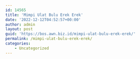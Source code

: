 ```yaml
---
id: 14565
title: 'Mimpi Ulat Bulu Erek Erek'
date: '2022-12-12T04:52:57+00:00'
author: admin
layout: post
guid: 'https://bos.awn.biz.id/mimpi-ulat-bulu-erek-erek/'
permalink: /mimpi-ulat-bulu-erek-erek/
categories:
    - Uncategorized
---
```


